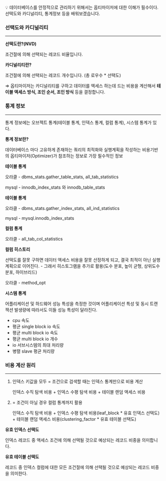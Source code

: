 <aside>
💡 데이터베이스를 안정적으로 관리하기 위해서는 옵티마이저에 대한 이해가 필수이다.
선택도와 카디널리티, 통계정보 등을 배워보겠습니다.

</aside>

### 선택도와 카디널리티

---

**선택도란?(NVD)**

조건절에 의해 선택되는 레코드 비율입니다.

**카디널리티란?**

조건절에 의해 선택되는 레코드 개수입니다. (총 로우수 * 선택도)

⇒ 옵티마이저는 카디널리티를 구하고 데이터를 액세스 하는데 드는 비용을 계산해서 **테이블 액세스 방식, 조인 순서, 조인 방식** 등을 결정합니다.

### 통계 정보

---

통계 정보에는 오브젝트 통계(테이블 통계, 인덱스 통계, 컬럼 통계), 시스템 통계가 있다.

**통계 정보란?**

데이터베이스 마다 고유하게 존재하는 쿼리의 최적화와 실행계획을 작성하는 비용기반의 옵티마이저(Optimizer)가 참조하는 정보로 가장 필수적인 정보

**테이블 통계**

오라클 - dbms_stats.gather_table_stats, all_tab_statistics

mysql - innodb_index_stats 와 innodb_table_stats

**테이블 통계**

오라클 - dbms_stats.gather_index_stats, all_ind_statistics

mysql - mysql.innodb_index_stats

**컬럼 통계**

오라클 - all_tab_col_statistics

**컬럼 히스토리**

선택도를 잘못 구하면 데이터 액세스 비용을 잘못 산정하게 되고, 결국 최적이 아닌 실행계획으로 이어진다. - 그래서 히스토그램을 추가로 활용(도수 분포, 높이 균형, 상위도수분포, 하이브리드)

오라클 - method_opt

**시스템 통계**

어플리케이션 및 하드웨어 성능 특성을 측정한 것이며 어플리케이션 특성 및 동시 트랜잭션 발생량에 따라서도 이들 성능 특성이 달라진다.

- cpu 속도
- 평균 single block io 속도
- 평균 multi block io 속도
- 평균 multi block io 개수
- io 서브시스템의 최대 처리량
- 병렬 slave 평균 처리량

### 비용 계산 원리

---

1. 인덱스 키값을 모두 = 조건으로 검색할 때는 인덱스 통계만으로 비용 계산

   인덱스 수직 탐색 비용 + 인덱스 수평 탐색 비용 + 테이블 랜덤 액세스 비용

2. = 조건이 아닐 경우 컬럼 통계까지 활용

   인덱스 수직 탐색 비용 + 인덱스 수평 탐색 비용(leaf_block * 유효 인덱스 선택도) + 테이블 랜덤 액세스 비용(clustering_factor * 유효 테이블 선택도)


**유효 인덱스 선택도**

인덱스 레코드 중 액세스 조건에 의해 선택될 것으로 예상되는 레코드 비중을 의미합니다.

**유효 테이블 선택도**

레코드 중 인덱스 컬럼에 대한 모든 조건절에 의해 선택될 것으로 예상되는 레코드 비중을 의미한다.